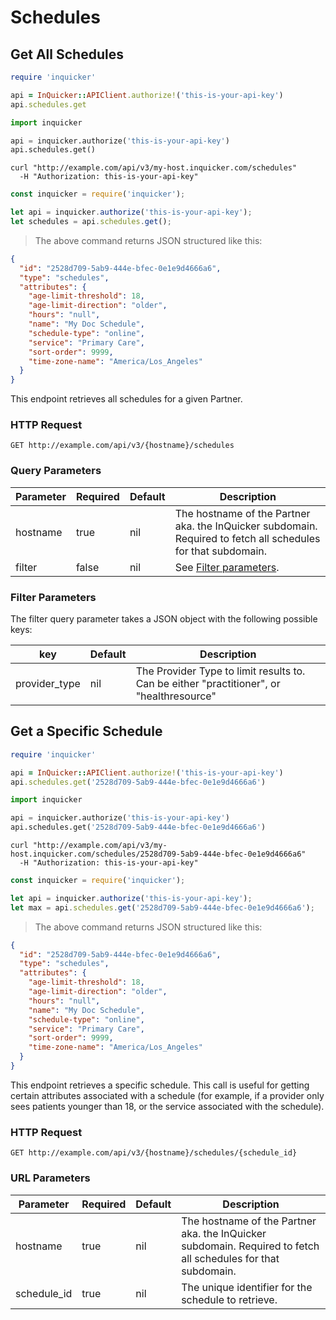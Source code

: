 # Schedules

## Get All Schedules

```ruby
require 'inquicker'

api = InQuicker::APIClient.authorize!('this-is-your-api-key')
api.schedules.get
```

```python
import inquicker

api = inquicker.authorize('this-is-your-api-key')
api.schedules.get()
```

```shell
curl "http://example.com/api/v3/my-host.inquicker.com/schedules"
  -H "Authorization: this-is-your-api-key"
```

```javascript
const inquicker = require('inquicker');

let api = inquicker.authorize('this-is-your-api-key');
let schedules = api.schedules.get();
```

> The above command returns JSON structured like this:

```json
{
  "id": "2528d709-5ab9-444e-bfec-0e1e9d4666a6",
  "type": "schedules",
  "attributes": {
    "age-limit-threshold": 18,
    "age-limit-direction": "older",
    "hours": "null",
    "name": "My Doc Schedule",
    "schedule-type": "online",
    "service": "Primary Care",
    "sort-order": 9999,
    "time-zone-name": "America/Los_Angeles"
  }
}
```

This endpoint retrieves all schedules for a given Partner.

### HTTP Request

`GET http://example.com/api/v3/{hostname}/schedules`

### Query Parameters

Parameter | Required | Default | Description
--------- | -------- | ------- | -----------
hostname | true | nil | The hostname of the Partner aka. the InQuicker subdomain. Required to fetch all schedules for that subdomain.
filter | false | nil | See [Filter parameters](#filter-parameters).

### Filter Parameters

The filter query parameter takes a JSON object with the following possible keys:

key | Default | Description
--------- | ------- | -----------
provider_type | nil | The Provider Type to limit results to. Can be either "practitioner", or "healthresource"

## Get a Specific Schedule

```ruby
require 'inquicker'

api = InQuicker::APIClient.authorize!('this-is-your-api-key')
api.schedules.get('2528d709-5ab9-444e-bfec-0e1e9d4666a6')
```

```python
import inquicker

api = inquicker.authorize('this-is-your-api-key')
api.schedules.get('2528d709-5ab9-444e-bfec-0e1e9d4666a6')
```

```shell
curl "http://example.com/api/v3/my-host.inquicker.com/schedules/2528d709-5ab9-444e-bfec-0e1e9d4666a6"
  -H "Authorization: this-is-your-api-key"
```

```javascript
const inquicker = require('inquicker');

let api = inquicker.authorize('this-is-your-api-key');
let max = api.schedules.get('2528d709-5ab9-444e-bfec-0e1e9d4666a6');
```

> The above command returns JSON structured like this:

```json
{
  "id": "2528d709-5ab9-444e-bfec-0e1e9d4666a6",
  "type": "schedules",
  "attributes": {
    "age-limit-threshold": 18,
    "age-limit-direction": "older",
    "hours": "null",
    "name": "My Doc Schedule",
    "schedule-type": "online",
    "service": "Primary Care",
    "sort-order": 9999,
    "time-zone-name": "America/Los_Angeles"
  }
}
```

This endpoint retrieves a specific schedule. This call is useful for getting certain attributes associated with a schedule (for example, if a provider only sees patients younger than 18, or the service associated with the schedule).

### HTTP Request

`GET http://example.com/api/v3/{hostname}/schedules/{schedule_id}`

### URL Parameters

Parameter | Required | Default | Description
--------- | -------- | ------- | -----------
hostname | true | nil | The hostname of the Partner aka. the InQuicker subdomain. Required to fetch all schedules for that subdomain.
schedule_id | true | nil | The unique identifier for the schedule to retrieve.
